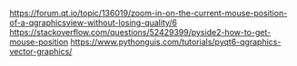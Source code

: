 https://forum.qt.io/topic/136019/zoom-in-on-the-current-mouse-position-of-a-qgraphicsview-without-losing-quality/6
https://stackoverflow.com/questions/52429399/pyside2-how-to-get-mouse-position
https://www.pythonguis.com/tutorials/pyqt6-qgraphics-vector-graphics/